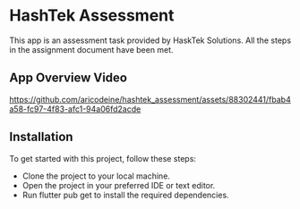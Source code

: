 # HashTek Assessment

This app is an assessment task provided by HaskTek Solutions. All the steps in the assignment document have been met.


## App Overview Video

https://github.com/aricodeine/hashtek_assessment/assets/88302441/fbab4a58-fc97-4f83-afc1-94a06fd2acde




## Installation

To get started with this project, follow these steps:

- Clone the project to your local machine.
- Open the project in your preferred IDE or text editor.
- Run flutter pub get to install the required dependencies.
